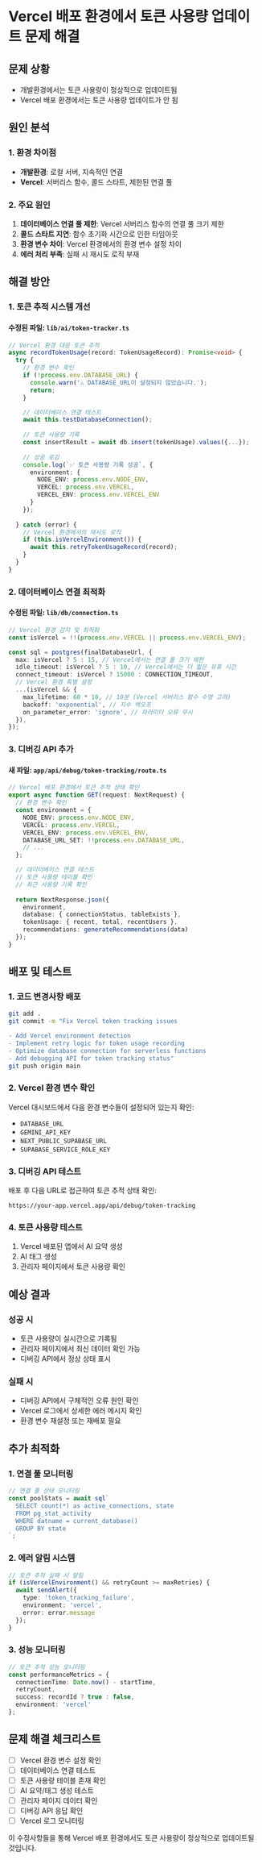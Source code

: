 # Vercel 배포 환경에서 토큰 사용량 업데이트 문제 해결

## 문제 상황
- 개발환경에서는 토큰 사용량이 정상적으로 업데이트됨
- Vercel 배포 환경에서는 토큰 사용량 업데이트가 안 됨

## 원인 분석

### 1. 환경 차이점
- **개발환경**: 로컬 서버, 지속적인 연결
- **Vercel**: 서버리스 함수, 콜드 스타트, 제한된 연결 풀

### 2. 주요 원인
1. **데이터베이스 연결 풀 제한**: Vercel 서버리스 함수의 연결 풀 크기 제한
2. **콜드 스타트 지연**: 함수 초기화 시간으로 인한 타임아웃
3. **환경 변수 차이**: Vercel 환경에서의 환경 변수 설정 차이
4. **에러 처리 부족**: 실패 시 재시도 로직 부재

## 해결 방안

### 1. 토큰 추적 시스템 개선

#### 수정된 파일: `lib/ai/token-tracker.ts`
```typescript
// Vercel 환경 대응 토큰 추적
async recordTokenUsage(record: TokenUsageRecord): Promise<void> {
  try {
    // 환경 변수 확인
    if (!process.env.DATABASE_URL) {
      console.warn('⚠️ DATABASE_URL이 설정되지 않았습니다.');
      return;
    }

    // 데이터베이스 연결 테스트
    await this.testDatabaseConnection();
    
    // 토큰 사용량 기록
    const insertResult = await db.insert(tokenUsage).values({...});
    
    // 성공 로깅
    console.log(`✅ 토큰 사용량 기록 성공`, {
      environment: {
        NODE_ENV: process.env.NODE_ENV,
        VERCEL: process.env.VERCEL,
        VERCEL_ENV: process.env.VERCEL_ENV
      }
    });
    
  } catch (error) {
    // Vercel 환경에서의 재시도 로직
    if (this.isVercelEnvironment()) {
      await this.retryTokenUsageRecord(record);
    }
  }
}
```

### 2. 데이터베이스 연결 최적화

#### 수정된 파일: `lib/db/connection.ts`
```typescript
// Vercel 환경 감지 및 최적화
const isVercel = !!(process.env.VERCEL || process.env.VERCEL_ENV);

const sql = postgres(finalDatabaseUrl, {
  max: isVercel ? 5 : 15, // Vercel에서는 연결 풀 크기 제한
  idle_timeout: isVercel ? 5 : 10, // Vercel에서는 더 짧은 유휴 시간
  connect_timeout: isVercel ? 15000 : CONNECTION_TIMEOUT,
  // Vercel 환경 특별 설정
  ...(isVercel && {
    max_lifetime: 60 * 10, // 10분 (Vercel 서버리스 함수 수명 고려)
    backoff: 'exponential', // 지수 백오프
    on_parameter_error: 'ignore', // 파라미터 오류 무시
  }),
});
```

### 3. 디버깅 API 추가

#### 새 파일: `app/api/debug/token-tracking/route.ts`
```typescript
// Vercel 배포 환경에서 토큰 추적 상태 확인
export async function GET(request: NextRequest) {
  // 환경 변수 확인
  const environment = {
    NODE_ENV: process.env.NODE_ENV,
    VERCEL: process.env.VERCEL,
    VERCEL_ENV: process.env.VERCEL_ENV,
    DATABASE_URL_SET: !!process.env.DATABASE_URL,
    // ...
  };

  // 데이터베이스 연결 테스트
  // 토큰 사용량 테이블 확인
  // 최근 사용량 기록 확인
  
  return NextResponse.json({
    environment,
    database: { connectionStatus, tableExists },
    tokenUsage: { recent, total, recentUsers },
    recommendations: generateRecommendations(data)
  });
}
```

## 배포 및 테스트

### 1. 코드 변경사항 배포
```bash
git add .
git commit -m "Fix Vercel token tracking issues

- Add Vercel environment detection
- Implement retry logic for token usage recording
- Optimize database connection for serverless functions
- Add debugging API for token tracking status"
git push origin main
```

### 2. Vercel 환경 변수 확인
Vercel 대시보드에서 다음 환경 변수들이 설정되어 있는지 확인:
- `DATABASE_URL`
- `GEMINI_API_KEY`
- `NEXT_PUBLIC_SUPABASE_URL`
- `SUPABASE_SERVICE_ROLE_KEY`

### 3. 디버깅 API 테스트
배포 후 다음 URL로 접근하여 토큰 추적 상태 확인:
```
https://your-app.vercel.app/api/debug/token-tracking
```

### 4. 토큰 사용량 테스트
1. Vercel 배포된 앱에서 AI 요약 생성
2. AI 태그 생성
3. 관리자 페이지에서 토큰 사용량 확인

## 예상 결과

### 성공 시
- 토큰 사용량이 실시간으로 기록됨
- 관리자 페이지에서 최신 데이터 확인 가능
- 디버깅 API에서 정상 상태 표시

### 실패 시
- 디버깅 API에서 구체적인 오류 원인 확인
- Vercel 로그에서 상세한 에러 메시지 확인
- 환경 변수 재설정 또는 재배포 필요

## 추가 최적화

### 1. 연결 풀 모니터링
```typescript
// 연결 풀 상태 모니터링
const poolStats = await sql`
  SELECT count(*) as active_connections, state
  FROM pg_stat_activity 
  WHERE datname = current_database()
  GROUP BY state
`;
```

### 2. 에러 알림 시스템
```typescript
// 토큰 추적 실패 시 알림
if (isVercelEnvironment() && retryCount >= maxRetries) {
  await sendAlert({
    type: 'token_tracking_failure',
    environment: 'vercel',
    error: error.message
  });
}
```

### 3. 성능 모니터링
```typescript
// 토큰 추적 성능 모니터링
const performanceMetrics = {
  connectionTime: Date.now() - startTime,
  retryCount,
  success: recordId ? true : false,
  environment: 'vercel'
};
```

## 문제 해결 체크리스트

- [ ] Vercel 환경 변수 설정 확인
- [ ] 데이터베이스 연결 테스트
- [ ] 토큰 사용량 테이블 존재 확인
- [ ] AI 요약/태그 생성 테스트
- [ ] 관리자 페이지 데이터 확인
- [ ] 디버깅 API 응답 확인
- [ ] Vercel 로그 모니터링

이 수정사항들을 통해 Vercel 배포 환경에서도 토큰 사용량이 정상적으로 업데이트될 것입니다.

